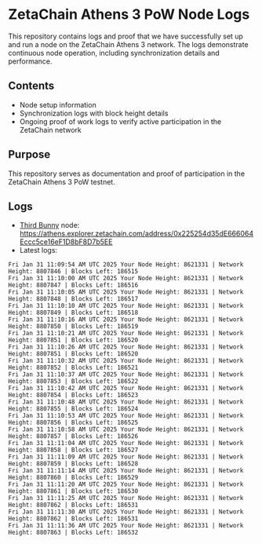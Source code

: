 # ZetaChain Athens 3 PoW Node Logs
This repository contains logs and proof that we have successfully set up and run a node on the ZetaChain Athens 3 network. The logs demonstrate continuous node operation, including synchronization details and performance.

## Contents
- Node setup information
- Synchronization logs with block height details
- Ongoing proof of work logs to verify active participation in the ZetaChain network

## Purpose
This repository serves as documentation and proof of participation in the ZetaChain Athens 3 PoW testnet.

## Logs

- [Third Bunny](https://thirdbunny.xyz/) node: https://athens.explorer.zetachain.com/address/0x225254d35dE666064Eccc5ce16eF1D8bF8D7b5EE
- Latest logs:
```
Fri Jan 31 11:09:54 AM UTC 2025 Your Node Height: 8621331 | Network Height: 8807846 | Blocks Left: 186515
Fri Jan 31 11:10:00 AM UTC 2025 Your Node Height: 8621331 | Network Height: 8807847 | Blocks Left: 186516
Fri Jan 31 11:10:05 AM UTC 2025 Your Node Height: 8621331 | Network Height: 8807848 | Blocks Left: 186517
Fri Jan 31 11:10:10 AM UTC 2025 Your Node Height: 8621331 | Network Height: 8807849 | Blocks Left: 186518
Fri Jan 31 11:10:16 AM UTC 2025 Your Node Height: 8621331 | Network Height: 8807850 | Blocks Left: 186519
Fri Jan 31 11:10:21 AM UTC 2025 Your Node Height: 8621331 | Network Height: 8807851 | Blocks Left: 186520
Fri Jan 31 11:10:26 AM UTC 2025 Your Node Height: 8621331 | Network Height: 8807851 | Blocks Left: 186520
Fri Jan 31 11:10:32 AM UTC 2025 Your Node Height: 8621331 | Network Height: 8807852 | Blocks Left: 186521
Fri Jan 31 11:10:37 AM UTC 2025 Your Node Height: 8621331 | Network Height: 8807853 | Blocks Left: 186522
Fri Jan 31 11:10:42 AM UTC 2025 Your Node Height: 8621331 | Network Height: 8807854 | Blocks Left: 186523
Fri Jan 31 11:10:48 AM UTC 2025 Your Node Height: 8621331 | Network Height: 8807855 | Blocks Left: 186524
Fri Jan 31 11:10:53 AM UTC 2025 Your Node Height: 8621331 | Network Height: 8807856 | Blocks Left: 186525
Fri Jan 31 11:10:58 AM UTC 2025 Your Node Height: 8621331 | Network Height: 8807857 | Blocks Left: 186526
Fri Jan 31 11:11:04 AM UTC 2025 Your Node Height: 8621331 | Network Height: 8807858 | Blocks Left: 186527
Fri Jan 31 11:11:09 AM UTC 2025 Your Node Height: 8621331 | Network Height: 8807859 | Blocks Left: 186528
Fri Jan 31 11:11:14 AM UTC 2025 Your Node Height: 8621331 | Network Height: 8807860 | Blocks Left: 186529
Fri Jan 31 11:11:20 AM UTC 2025 Your Node Height: 8621331 | Network Height: 8807861 | Blocks Left: 186530
Fri Jan 31 11:11:25 AM UTC 2025 Your Node Height: 8621331 | Network Height: 8807862 | Blocks Left: 186531
Fri Jan 31 11:11:30 AM UTC 2025 Your Node Height: 8621331 | Network Height: 8807862 | Blocks Left: 186531
Fri Jan 31 11:11:36 AM UTC 2025 Your Node Height: 8621331 | Network Height: 8807863 | Blocks Left: 186532
```
